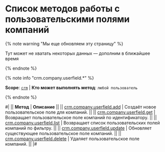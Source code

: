 # Список методов работы с пользовательскими полями компаний

{% note warning "Мы еще обновляем эту страницу" %}

Тут может не хватать некоторых данных — дополним в ближайшее время

{% endnote %}

{% note info "crm.company.userfield.*" %}

**Scope**: [`crm`](../../../scopes/permissions.md) | **Кто может выполнять метод**: `любой пользователь`

{% endnote %}

#|
|| **Метод** | **Описание** ||
|| [crm.company.userfield.add](./crm-company-userfield-add.md) | Создаёт новое пользовательское поле для компаний. ||
|| [crm.company.userfield.get](./crm-company-userfield-get.md) | Возвращает пользовательское поле компаний по идентификатору. ||
|| [crm.company.userfield.list](./crm-company-userfield-list.md) | Возвращает список пользовательских полей компаний по фильтру. ||
|| [crm.company.userfield.update](./crm-company-userfield-update.md) | Обновляет существующее пользовательское поле компаний. ||
|| [crm.company.userfield.delete](./crm-company-userfield-delete.md) | Удаляет пользовательское поле компаний. ||
|#
